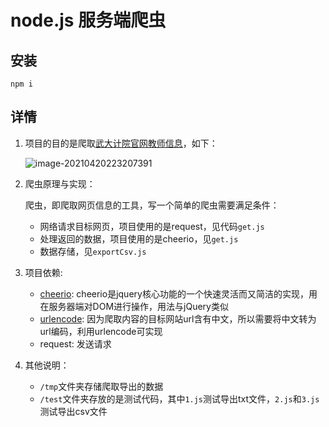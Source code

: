 # node.js 服务端爬虫

## 安装

```
npm i
```


## 详情

1. 项目的目的是爬取[武大计院官网教师信息](http://cs.whu.edu.cn/teacher.aspx?showtype=jobtitle&typename=%e6%95%99%e6%8e%88)，如下：

   ![image-20210420223207391](C:\Users\RKK\AppData\Roaming\Typora\typora-user-images\image-20210420223207391.png)

2. 爬虫原理与实现：

   爬虫，即爬取网页信息的工具，写一个简单的爬虫需要满足条件：

   * 网络请求目标网页，项目使用的是request，见代码`get.js`
   * 处理返回的数据，项目使用的是cheerio，见`get.js`
   * 数据存储，见`exportCsv.js`

3. 项目依赖:

   * [cheerio](https://www.jianshu.com/p/629a81b4e013): cheerio是jquery核心功能的一个快速灵活而又简洁的实现，用在服务器端对DOM进行操作，用法与jQuery类似
   * [urlencode](): 因为爬取内容的目标网站url含有中文，所以需要将中文转为url编码，利用urlencode可实现
   * request: 发送请求

4. 其他说明：

   * `/tmp`文件夹存储爬取导出的数据
   * `/test`文件夹存放的是测试代码，其中`1.js`测试导出txt文件，`2.js`和`3.js`测试导出csv文件
